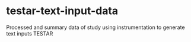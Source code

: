 # testar-text-input-data
Processed and summary data of study using instrumentation to generate text inputs TESTAR
